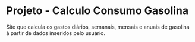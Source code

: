 # Projeto - Calculo Consumo Gasolina
Site que calcula os gastos  diários, semanais, mensais e anuais de gasolina à partir de dados inseridos pelo usuário.
